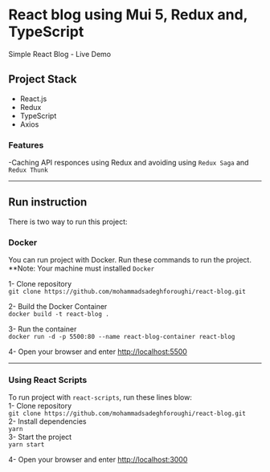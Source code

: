 # React blog using Mui 5, Redux and, TypeScript
Simple React Blog - Live Demo


## Project Stack
- React.js
- Redux
- TypeScript
- Axios



### Features
-Caching API responces using Redux and avoiding using `Redux Saga` and `Redux Thunk` 



----------
## Run instruction

There is two way to run this project: 

### Docker
You can run project with Docker. Run these commands to run the project.  
**Note: Your machine must installed `Docker`  

1- Clone repository   
 `git clone https://github.com/mohammadsadeghforoughi/react-blog.git`   

2- Build the Docker Container  
`docker build -t react-blog .`  

3- Run the container  
`docker run -d -p 5500:80 --name react-blog-container react-blog`

4- Open your browser and enter [http://localhost:5500](http://localhost:5500)

----------


### Using React Scripts
To run project with `react-scripts`, run these lines blow:  
1- Clone repository   
 `git clone https://github.com/mohammadsadeghforoughi/react-blog.git`  
2- Install dependencies  
 `yarn`  
3- Start the project  
 `yarn start` 

4- Open your browser and enter [http://localhost:3000](http://localhost:3000)